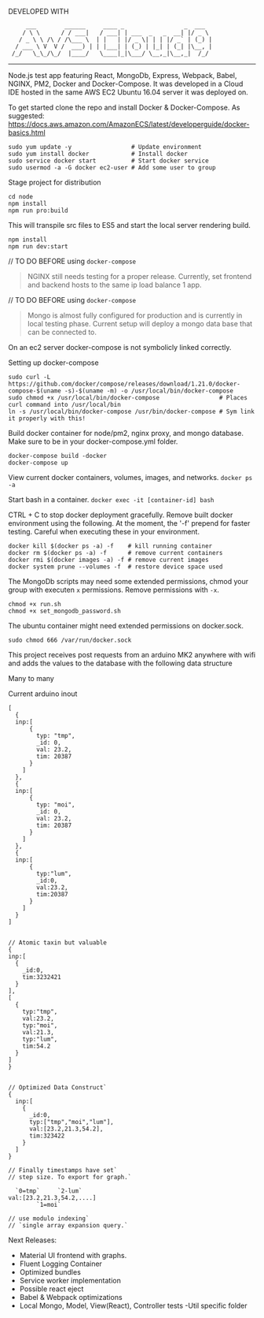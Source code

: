 DEVELOPED WITH

         ___        ______     ____ _                 _  ___  
        / \ \      / / ___|   / ___| | ___  _   _  __| |/ _ \ 
       / _ \ \ /\ / /\___ \  | |   | |/ _ \| | | |/ _` | (_) |
      / ___ \ V  V /  ___) | | |___| | (_) | |_| | (_| |\__, |
     /_/   \_\_/\_/  |____/   \____|_|\___/ \__,_|\__,_|  /_/ 
 ----------------------------------------------------------------- 


Node.js test app featuring React, MongoDb, Express, Webpack, Babel, 
NGINX, PM2, Docker and Docker-Compose. It was developed in a Cloud IDE 
hosted in the same AWS EC2 Ubuntu 16.04 server it was deployed on.


To get started clone the repo and install Docker & Docker-Compose.
As suggested: https://docs.aws.amazon.com/AmazonECS/latest/developerguide/docker-basics.html


```
sudo yum update -y                 # Update environment
sudo yum install docker            # Install docker
sudo service docker start          # Start docker service
sudo usermod -a -G docker ec2-user # Add some user to group
```


Stage project for distribution

```
cd node
npm install
npm run pro:build
```


This will transpile src files to ES5 and start the local
server rendering build.

```
npm install
npm run dev:start
```


// TO DO BEFORE using `docker-compose`

> NGINX still needs testing for a proper release. Currently, set
> frontend and backend hosts to the same ip load balance 1 app.


// TO DO BEFORE using `docker-compose`

> Mongo is almost fully configured for production and is currently
> in local testing phase. Current setup will deploy a mongo data
> base that can be connected to.


On an ec2 server docker-compose is not symbolicly linked correctly.

Setting up docker-compose
```
sudo curl -L https://github.com/docker/compose/releases/download/1.21.0/docker-compose-$(uname -s)-$(uname -m) -o /usr/local/bin/docker-compose
sudo chmod +x /usr/local/bin/docker-compose                 # Places curl command into /usr/local/bin
ln -s /usr/local/bin/docker-compose /usr/bin/docker-compose # Sym link it properly with this!
```


Build docker container for node/pm2, nginx proxy, and mongo database.
Make sure to be in your docker-compose.yml folder.

```
docker-compose build -docker
docker-compose up
```


View current docker containers, volumes, images, and networks.
`docker ps -a`


Start bash in a container.
`docker exec -it [container-id] bash`


CTRL + C to stop docker deployment gracefully. Remove built docker
environment using the following. At the moment, the '-f' prepend for
faster testing. Careful when executing these in your environment.

```
docker kill $(docker ps -a) -f    # kill running container
docker rm $(docker ps -a) -f      # remove current containers
docker rmi $(docker images -a) -f # remove current images 
docker system prune --volumes -f  # restore device space used
```


The MongoDb scripts may need some extended permissions, chmod your
group with executen `x` permissions. Remove permissions with `-x`.

```
chmod +x run.sh
chmod +x set_mongodb_password.sh
```


The ubuntu container might need extended permissions on docker.sock.

`sudo chmod 666 /var/run/docker.sock`


This project receives post requests from an arduino MK2 anywhere with
wifi and adds the values to the database with the following data structure

Many to many

Current arduino inout

```
[
  {
  inp:[
      {
        typ: "tmp",
        _id: 0,
        val: 23.2,
        tim: 20387
      }
    ]
  },
  {
  inp:[
      {
        typ: "moi",
        _id: 0,
        val: 23.2,
        tim: 20387
      }
    ]
  },
  {
  inp:[
      {
        typ:"lum",
        _id:0,
        val:23.2,
        tim:20387
      }
    ]
  }
]


// Atomic taxin but valuable
{
inp:[
  {
    _id:0,
    tim:3232421
  }
],
[
  {
    typ:"tmp",
    val:23.2,
    typ:"moi",
    val:21.3,
    typ:"lum",
    tim:54.2
  }
]
}


// Optimized Data Construct`
{
  inp:[
    {
      _id:0,
      typ:["tmp","moi","lum"],
      val:[23.2,21.3,54.2],
      tim:323422
    }
  ]
}

// Finally timestamps have set`
// step size. To export for graph.`

  `0=tmp`     `2-lum`
val:[23.2,21.3,54.2,....]
        `1=moi`

// use modulo indexing`
// `single array expansion query.`
```

Next Releases:

- Material UI frontend with graphs.
- Fluent Logging Container
- Optimized bundles
- Service worker implementation
- Possible react eject
- Babel & Webpack optimizations
- Local Mongo, Model, View(React), Controller tests
-Util specific folder